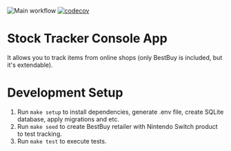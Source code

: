 ![Main workflow](https://github.com/InfluxOW/StockTrackerConsoleApp/workflows/Main%20workflow/badge.svg)
[![codecov](https://codecov.io/gh/InfluxOW/StockTrackerConsoleApp/branch/master/graph/badge.svg)](https://codecov.io/gh/InfluxOW/StockTrackerConsoleApp)


# Stock Tracker Console App
It allows you to track items from online shops (only BestBuy is included, but it's extendable).

# Development Setup
1. Run `make setup` to install dependencies, generate .env file, create SQLite database, apply migrations and etc.
2. Run `make seed` to create BestBuy retailer with Nintendo Switch product to test tracking.
3. Run `make test` to execute tests.
